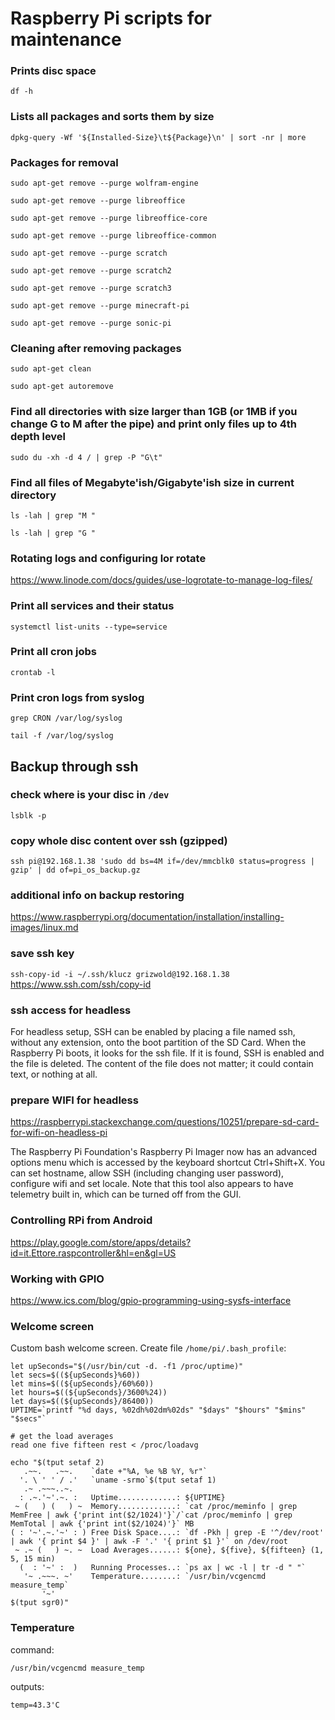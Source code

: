 # Raspberry Pi scripts for maintenance

### Prints disc space
`df -h`

### Lists all packages and sorts them by size

`dpkg-query -Wf '${Installed-Size}\t${Package}\n' | sort -nr | more`

### Packages for removal

`sudo apt-get remove --purge wolfram-engine`

`sudo apt-get remove --purge libreoffice`

`sudo apt-get remove --purge libreoffice-core`

`sudo apt-get remove --purge libreoffice-common`

`sudo apt-get remove --purge scratch`

`sudo apt-get remove --purge scratch2`

`sudo apt-get remove --purge scratch3`

`sudo apt-get remove --purge minecraft-pi`

`sudo apt-get remove --purge sonic-pi`

### Cleaning after removing packages

`sudo apt-get clean`

`sudo apt-get autoremove`

### Find all directories with size larger than 1GB (or 1MB if you change G to M after the pipe) and print only files up to 4th depth level
`sudo du -xh -d 4 / | grep -P "G\t"`

### Find all files of Megabyte'ish/Gigabyte'ish size in current directory
`ls -lah | grep "M "`

`ls -lah | grep "G "`

### Rotating logs and configuring lor rotate

https://www.linode.com/docs/guides/use-logrotate-to-manage-log-files/

### Print all services and their status

`systemctl list-units --type=service`

### Print all cron jobs

`crontab -l`

### Print cron logs from syslog

`grep CRON /var/log/syslog`

`tail -f /var/log/syslog`

## Backup through ssh

### check where is your disc in `/dev`

`lsblk -p`

### copy whole disc content over ssh (gzipped)

`ssh pi@192.168.1.38 'sudo dd bs=4M if=/dev/mmcblk0 status=progress | gzip' | dd of=pi_os_backup.gz`

### additional info on backup restoring

https://www.raspberrypi.org/documentation/installation/installing-images/linux.md

### save ssh key

`ssh-copy-id -i ~/.ssh/klucz grizwold@192.168.1.38`
https://www.ssh.com/ssh/copy-id

### ssh access for headless

For headless setup, SSH can be enabled by placing a file named ssh, without any extension, onto the boot partition of the SD Card. When the Raspberry Pi boots, it looks for the ssh file. If it is found, SSH is enabled and the file is deleted. The content of the file does not matter; it could contain text, or nothing at all.

### prepare WIFI for headless

https://raspberrypi.stackexchange.com/questions/10251/prepare-sd-card-for-wifi-on-headless-pi

The Raspberry Pi Foundation's Raspberry Pi Imager now has an advanced options menu which is accessed by the keyboard shortcut Ctrl+Shift+X.
You can set hostname, allow SSH (including changing user password), configure wifi and set locale. Note that this tool also appears to have telemetry built in, which can be turned off from the GUI.

### Controlling RPi from Android 

https://play.google.com/store/apps/details?id=it.Ettore.raspcontroller&hl=en&gl=US

### Working with GPIO

https://www.ics.com/blog/gpio-programming-using-sysfs-interface

### Welcome screen

Custom bash welcome screen. Create file `/home/pi/.bash_profile`:

```
let upSeconds="$(/usr/bin/cut -d. -f1 /proc/uptime)"
let secs=$((${upSeconds}%60))
let mins=$((${upSeconds}/60%60))
let hours=$((${upSeconds}/3600%24))
let days=$((${upSeconds}/86400))
UPTIME=`printf "%d days, %02dh%02dm%02ds" "$days" "$hours" "$mins" "$secs"`

# get the load averages
read one five fifteen rest < /proc/loadavg

echo "$(tput setaf 2)
   .~~.   .~~.    `date +"%A, %e %B %Y, %r"`
  '. \ ' ' / .'   `uname -srmo`$(tput setaf 1)
   .~ .~~~..~.
  : .~.'~'.~. :   Uptime.............: ${UPTIME}
 ~ (   ) (   ) ~  Memory.............: `cat /proc/meminfo | grep MemFree | awk {'print int($2/1024)'}`/`cat /proc/meminfo | grep MemTotal | awk {'print int($2/1024)'}` MB
( : '~'.~.'~' : ) Free Disk Space....: `df -Pkh | grep -E '^/dev/root' | awk '{ print $4 }' | awk -F '.' '{ print $1 }'` on /dev/root
 ~ .~ (   ) ~. ~  Load Averages......: ${one}, ${five}, ${fifteen} (1, 5, 15 min)
  (  : '~' :  )   Running Processes..: `ps ax | wc -l | tr -d " "`
   '~ .~~~. ~'    Temperature........: `/usr/bin/vcgencmd measure_temp`
       '~'
$(tput sgr0)"
```

### Temperature

command:

`/usr/bin/vcgencmd measure_temp`

outputs:

`temp=43.3'C`